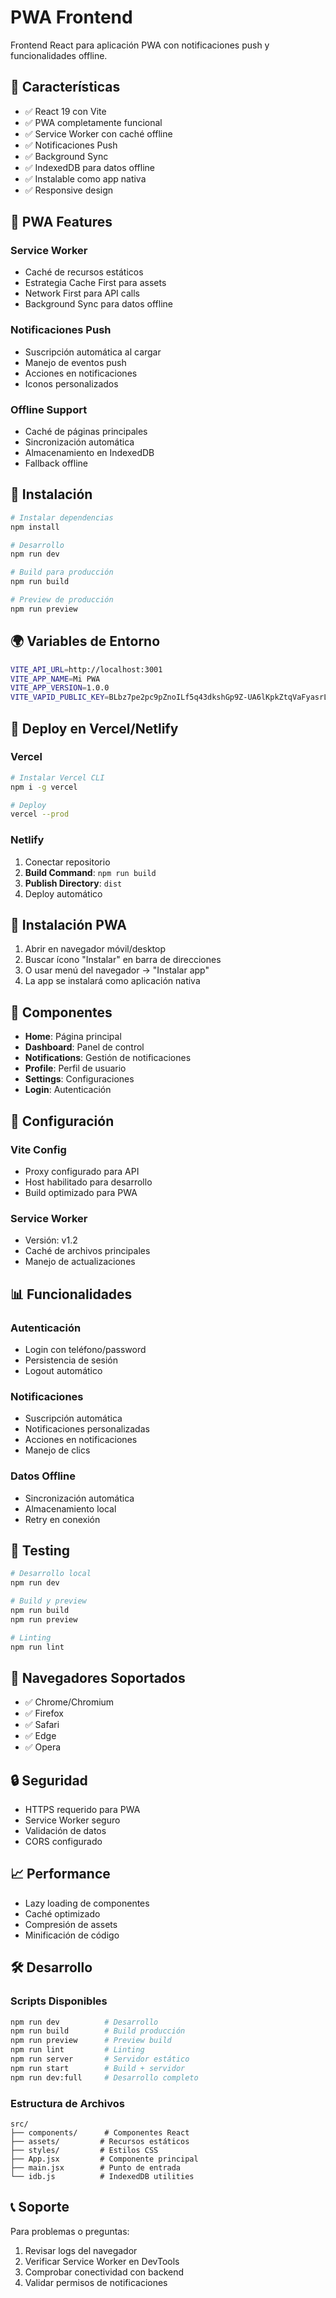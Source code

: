 # PWA Frontend

Frontend React para aplicación PWA con notificaciones push y funcionalidades offline.

## 🚀 Características

- ✅ React 19 con Vite
- ✅ PWA completamente funcional
- ✅ Service Worker con caché offline
- ✅ Notificaciones Push
- ✅ Background Sync
- ✅ IndexedDB para datos offline
- ✅ Instalable como app nativa
- ✅ Responsive design

## 📱 PWA Features

### Service Worker
- Caché de recursos estáticos
- Estrategia Cache First para assets
- Network First para API calls
- Background Sync para datos offline

### Notificaciones Push
- Suscripción automática al cargar
- Manejo de eventos push
- Acciones en notificaciones
- Iconos personalizados

### Offline Support
- Caché de páginas principales
- Sincronización automática
- Almacenamiento en IndexedDB
- Fallback offline

## 🔧 Instalación

```bash
# Instalar dependencias
npm install

# Desarrollo
npm run dev

# Build para producción
npm run build

# Preview de producción
npm run preview
```

## 🌍 Variables de Entorno

```bash
VITE_API_URL=http://localhost:3001
VITE_APP_NAME=Mi PWA
VITE_APP_VERSION=1.0.0
VITE_VAPID_PUBLIC_KEY=BLbz7pe2pc9pZnoILf5q43dkshGp9Z-UA6lKpkZtqVaFyasrLTTrJjeNbFFCOBCGtB2KtWRIO8c04O2dXAhwdvA
```

## 🚀 Deploy en Vercel/Netlify

### Vercel
```bash
# Instalar Vercel CLI
npm i -g vercel

# Deploy
vercel --prod
```

### Netlify
1. Conectar repositorio
2. **Build Command**: `npm run build`
3. **Publish Directory**: `dist`
4. Deploy automático

## 📱 Instalación PWA

1. Abrir en navegador móvil/desktop
2. Buscar ícono "Instalar" en barra de direcciones
3. O usar menú del navegador → "Instalar app"
4. La app se instalará como aplicación nativa

## 🎨 Componentes

- **Home**: Página principal
- **Dashboard**: Panel de control
- **Notifications**: Gestión de notificaciones
- **Profile**: Perfil de usuario
- **Settings**: Configuraciones
- **Login**: Autenticación

## 🔧 Configuración

### Vite Config
- Proxy configurado para API
- Host habilitado para desarrollo
- Build optimizado para PWA

### Service Worker
- Versión: v1.2
- Caché de archivos principales
- Manejo de actualizaciones

## 📊 Funcionalidades

### Autenticación
- Login con teléfono/password
- Persistencia de sesión
- Logout automático

### Notificaciones
- Suscripción automática
- Notificaciones personalizadas
- Acciones en notificaciones
- Manejo de clics

### Datos Offline
- Sincronización automática
- Almacenamiento local
- Retry en conexión

## 🧪 Testing

```bash
# Desarrollo local
npm run dev

# Build y preview
npm run build
npm run preview

# Linting
npm run lint
```

## 📱 Navegadores Soportados

- ✅ Chrome/Chromium
- ✅ Firefox
- ✅ Safari
- ✅ Edge
- ✅ Opera

## 🔒 Seguridad

- HTTPS requerido para PWA
- Service Worker seguro
- Validación de datos
- CORS configurado

## 📈 Performance

- Lazy loading de componentes
- Caché optimizado
- Compresión de assets
- Minificación de código

## 🛠️ Desarrollo

### Scripts Disponibles
```bash
npm run dev          # Desarrollo
npm run build        # Build producción
npm run preview      # Preview build
npm run lint         # Linting
npm run server       # Servidor estático
npm run start        # Build + servidor
npm run dev:full     # Desarrollo completo
```

### Estructura de Archivos
```
src/
├── components/      # Componentes React
├── assets/         # Recursos estáticos
├── styles/         # Estilos CSS
├── App.jsx         # Componente principal
├── main.jsx        # Punto de entrada
└── idb.js          # IndexedDB utilities
```

## 📞 Soporte

Para problemas o preguntas:
1. Revisar logs del navegador
2. Verificar Service Worker en DevTools
3. Comprobar conectividad con backend
4. Validar permisos de notificaciones
